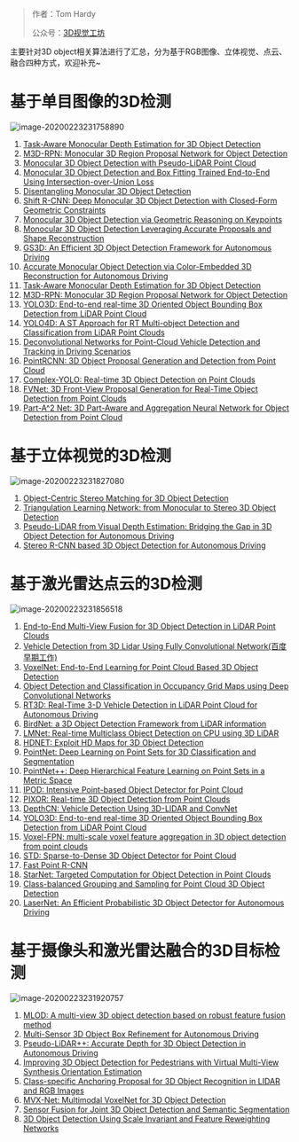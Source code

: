 > 作者：Tom Hardy
>
> 公众号：[3D视觉工坊](https://mp.weixin.qq.com/s?__biz=MzU1MjY4MTA1MQ==&mid=100001887&idx=1&sn=d1d29416a887f92c666c4d8da01c7f1b&chksm=7bff236b4c88aa7da9ea5edc38359bdbf512e92a3edc3dc4a44f99555c85937eb902962ac91a&mpshare=1&scene=1&srcid=&sharer_sharetime=1582471688137&sharer_shareid=2a56ab7364087d571a74077bf58c76e9&key=1327fb3ae23a7b4fb0863bdc5284f12313e7679ecac46c347760b4330c8aee5c3f1aa2c9fd43366b49a849afe1eaa365da8bd2828badbf1d8d180cbfbb182f3215e83c5003c6e95e83cac358667705c4&ascene=1&uin=MjI2NDgwMzIyNA%3D%3D&devicetype=Windows+10&version=6208006f&lang=zh_CN&exportkey=Ac8ivQDY5xKVbfRdm7C8tm8%3D&pass_ticket=JmxZMsPv8Y8YuvK4VpdxGJj4eLlx4Eifqi%2FbgKfKtyEoGgU%2FabH6lD3tKOD%2Bsyb7)

主要针对3D object相关算法进行了汇总，分为基于RGB图像、立体视觉、点云、融合四种方式，欢迎补充~ 



# 基于单目图像的3D检测



![image-20200223231758890](C:\Users\18301\Desktop\image-20200223231758890.png)



1. [Task-Aware Monocular Depth Estimation for 3D Object Detection](https://arxiv.org/abs/1909.07701)
2. [M3D-RPN: Monocular 3D Region Proposal Network for Object Detection](https://arxiv.org/abs/1907.06038v1)
3. [Monocular 3D Object Detection with Pseudo-LiDAR Point Cloud](https://arxiv.org/pdf/1903.09847.pdf)
4. [Monocular 3D Object Detection and Box Fitting Trained End-to-End Using Intersection-over-Union Loss](https://arxiv.org/pdf/1906.08070.pdf)
5. [Disentangling Monocular 3D Object Detection](https://arxiv.org/pdf/1905.12365v1.pdf)
6. [Shift R-CNN: Deep Monocular 3D Object Detection with Closed-Form Geometric Constraints](https://arxiv.org/pdf/1905.09970.pdf)
7. [Monocular 3D Object Detection via Geometric Reasoning on Keypoints](https://arxiv.org/abs/1905.05618?context=cs.CV)
8. [Monocular 3D Object Detection Leveraging Accurate Proposals and Shape Reconstruction](https://arxiv.org/abs/1904.01690)
9. [GS3D: An Efficient 3D Object Detection Framework for Autonomous Driving](https://arxiv.org/abs/1903.10955)
10. [Accurate Monocular Object Detection via Color-Embedded 3D Reconstruction for Autonomous Driving](https://arxiv.org/abs/1903.11444?context=cs.CV)
11. [Task-Aware Monocular Depth Estimation for 3D Object Detection](https://arxiv.org/abs/1909.07701)
12. [M3D-RPN: Monocular 3D Region Proposal Network for Object Detection](https://arxiv.org/abs/1907.06038v1)
13. [YOLO3D: End-to-end real-time 3D Oriented Object Bounding Box Detection from LiDAR Point Cloud](https://arxiv.org/abs/1808.02350)
14. [YOLO4D: A ST Approach for RT Multi-object Detection and Classification from LiDAR Point Clouds]()
15. [Deconvolutional Networks for Point-Cloud Vehicle Detection and Tracking in Driving Scenarios](https://arxiv.org/abs/1808.07935)
16. [PointRCNN: 3D Object Proposal Generation and Detection from Point Cloud](https://arxiv.org/abs/1812.04244)
17. [Complex-YOLO: Real-time 3D Object Detection on Point Clouds](https://arxiv.org/abs/1803.06199)
18. [FVNet: 3D Front-View Proposal Generation for Real-Time Object Detection from Point Clouds](https://arxiv.org/abs/1903.10750v1)
19. [Part-A^2 Net: 3D Part-Aware and Aggregation Neural Network for Object Detection from Point Cloud](https://arxiv.org/abs/1907.03670v1)

# 基于立体视觉的3D检测

![image-20200223231827080](C:\Users\18301\Desktop\image-20200223231827080.png)



1. [Object-Centric Stereo Matching for 3D Object Detection](https://arxiv.org/pdf/1909.07566.pdf)
2. [Triangulation Learning Network: from Monocular to Stereo 3D Object Detection](https://arxiv.org/pdf/1906.01193.pdf)
3. [Pseudo-LiDAR from Visual Depth Estimation: Bridging the Gap in 3D Object Detection for Autonomous Driving](http://www.cs.cornell.edu/~yanwang/project/plidar/)
4. [Stereo R-CNN based 3D Object Detection for Autonomous Driving](https://arxiv.org/pdf/1902.09738.pdf)

# 基于激光雷达点云的3D检测

![image-20200223231856518](C:\Users\18301\Desktop\image-20200223231856518.png)



1. [End-to-End Multi-View Fusion for 3D Object Detection in LiDAR Point Clouds]()
2. [Vehicle Detection from 3D Lidar Using Fully Convolutional Network(百度早期工作)](https://arxiv.org/abs/1608.07916)
3. [VoxelNet: End-to-End Learning for Point Cloud Based 3D Object Detection](https://arxiv.org/pdf/1711.06396.pdf)
4. [Object Detection and Classification in Occupancy Grid Maps using Deep Convolutional Networks](https://arxiv.org/pdf/1805.08689.pdf)
5. [RT3D: Real-Time 3-D Vehicle Detection in LiDAR Point Cloud for Autonomous Driving](https://www.onacademic.com/detail/journal_1000040467923610_4dfe.html)
6. [BirdNet: a 3D Object Detection Framework from LiDAR information](https://arxiv.org/pdf/1805.01195.pdf)
7. [LMNet: Real-time Multiclass Object Detection on CPU using 3D LiDAR](https://arxiv.org/pdf/1805.04902.pdf)
8. [HDNET: Exploit HD Maps for 3D Object Detection](https://link.zhihu.com/?target=http%3A//proceedings.mlr.press/v87/yang18b/yang18b.pdf)
9. [PointNet: Deep Learning on Point Sets for 3D Classification and Segmentation](https://arxiv.org/pdf/1612.00593.pdf)
10. [PointNet++: Deep Hierarchical Feature Learning on Point Sets in a Metric Space](https://arxiv.org/abs/1706.02413)
11. [IPOD: Intensive Point-based Object Detector for Point Cloud](https://arxiv.org/abs/1812.05276v1)
12. [PIXOR: Real-time 3D Object Detection from Point Clouds](http://www.cs.toronto.edu/~wenjie/papers/cvpr18/pixor.pdf)
13. [DepthCN: Vehicle Detection Using 3D-LIDAR and ConvNet](https://www.baidu.com/link?url=EaE2zYjHkWvF33nsET2eNvbFGFu8-D3wWPia04uyKm95jMetHsSv3Zk-tODPGm5clsgCUgtVULsZ6IQqv0EYS_Z8El7Zzh57XzlJroSkaOuC8yv7r1XXL4bUrM2tWrTgjwqzfMV2tMTnFNbMOmHLTkUobgMg7HKoS6WW6PfQzkG&wd=&eqid=8f320cfa0005b878000000055e528b6d)
14. [YOLO3D: End-to-end real-time 3D Oriented Object Bounding Box Detection from LiDAR Point Cloud](https://arxiv.org/abs/1808.02350)
15. [Voxel-FPN: multi-scale voxel feature aggregation in 3D object detection from point clouds](https://arxiv.org/ftp/arxiv/papers/1907/1907.05286.pdf)
16. [STD: Sparse-to-Dense 3D Object Detector for Point Cloud](https://arxiv.org/abs/1907.10471)
17. [Fast Point R-CNN](https://arxiv.org/abs/1908.02990)
18. [StarNet: Targeted Computation for Object Detection in Point Clouds](https://arxiv.org/abs/1908.11069)
19. [Class-balanced Grouping and Sampling for Point Cloud 3D Object Detection](https://arxiv.org/abs/1908.09492v1)
20. [LaserNet: An Efficient Probabilistic 3D Object Detector for Autonomous Driving](https://arxiv.org/abs/1903.08701v1)



# 基于摄像头和激光雷达融合的3D目标检测

![image-20200223231920757](C:\Users\18301\Desktop\image-20200223231920757.png)



1. [MLOD: A multi-view 3D object detection based on robust feature fusion method](https://arxiv.org/abs/1909.04163v1)
2. [Multi-Sensor 3D Object Box Refinement for Autonomous Driving](https://arxiv.org/abs/1909.04942?context=cs)
3. [Pseudo-LiDAR++: Accurate Depth for 3D Object Detection in Autonomous Driving](https://arxiv.org/abs/1906.06310v1)
4. [Improving 3D Object Detection for Pedestrians with Virtual Multi-View Synthesis Orientation Estimation](https://arxiv.org/abs/1907.06777)
5. [Class-specific Anchoring Proposal for 3D Object Recognition in LIDAR and RGB Images](https://arxiv.org/abs/1907.09081)
6. [MVX-Net: Multimodal VoxelNet for 3D Object Detection](https://arxiv.org/pdf/1904.01649.pdf)
7. [Sensor Fusion for Joint 3D Object Detection and Semantic Segmentation](https://arxiv.org/abs/1904.11466v1)
8. [3D Object Detection Using Scale Invariant and Feature Reweighting Networks](https://arxiv.org/abs/1901.02237v1)

